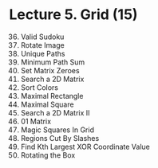# Lecture 5. Grid (15)

0036. Valid Sudoku
0048. Rotate Image
0062. Unique Paths
0064. Minimum Path Sum
0073. Set Matrix Zeroes
0074. Search a 2D Matrix
0075. Sort Colors
0085. Maximal Rectangle
0221. Maximal Square
0240. Search a 2D Matrix II
0542. 01 Matrix
0840. Magic Squares In Grid
0959. Regions Cut By Slashes
1738. Find Kth Largest XOR Coordinate Value
1861. Rotating the Box

